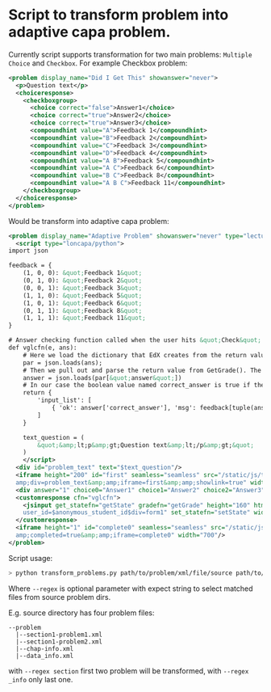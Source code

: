 # Script to transform problem into adaptive capa problem.

Currently script supports transformation for two main problems: `Multiple Choice` and `Checkbox`.
For example Checkbox problem:

```xml
<problem display_name="Did I Get This" showanswer="never">
  <p>Question text</p>
  <choiceresponse>
    <checkboxgroup>
      <choice correct="false">Answer1</choice>
      <choice correct="true">Answer2</choice>
      <choice correct="true">Answer3</choice>
      <compoundhint value="A">Feedback 1</compoundhint>
      <compoundhint value="B">Feedback 2</compoundhint>
      <compoundhint value="C">Feedback 3</compoundhint>
      <compoundhint value="D">Feedback 4</compoundhint>
      <compoundhint value="A B">Feedback 5</compoundhint>
      <compoundhint value="A C">Feedback 6</compoundhint>
      <compoundhint value="B C">Feedback 8</compoundhint>
      <compoundhint value="A B C">Feedback 11</compoundhint>
    </checkboxgroup>
  </choiceresponse>
</problem>
```

Would be transform into adaptive capa problem:

```xml
<problem display_name="Adaptive Problem" showanswer="never" type="lecture">
  <script type="loncapa/python">
import json

feedback = {
    (1, 0, 0): &quot;Feedback 1&quot;
    (0, 1, 0): &quot;Feedback 2&quot;
    (0, 0, 1): &quot;Feedback 3&quot;
    (1, 1, 0): &quot;Feedback 5&quot;
    (1, 0, 1): &quot;Feedback 6&quot;
    (0, 1, 1): &quot;Feedback 8&quot;
    (1, 1, 1): &quot;Feedback 11&quot;
}

# Answer checking function called when the user hits &quot;Check&quot;
def vglcfn(e, ans):
    # Here we load the dictionary that EdX creates from the return values of GetState() and GetGrade()
    par = json.loads(ans);
    # Then we pull out and parse the return value from GetGrade(). The value from GetState() is in par[&quot;state&quot;]
    answer = json.loads(par[&quot;answer&quot;])
    # In our case the boolean value named correct_answer is true if the student got the question right
    return {
        'input_list': [
            { 'ok': answer['correct_answer'], 'msg': feedback[tuple(answer['inputs'])},
        ]
    }

    text_question = (
        &quot;&amp;lt;p&amp;gt;Question text&amp;lt;/p&amp;gt;&quot;
    )
    </script>
  <div id="problem_text" text="$text_question"/>
  <iframe height="200" id="first" seamless="seamless" src="/static/js/textbox.html?user_id=$anonymous_student_id&amp;
  amp;div=problem_text&amp;amp;iframe=first&amp;amp;showlink=true" width="700"/>
  <div answer="1" choice0="Answer1" choice1="Answer2" choice2="Answer3" choices="3" id="form1"/>
  <customresponse cfn="vglcfn">
    <jsinput get_statefn="getState" gradefn="getGrade" height="160" html_file="/static/js/generic_checkbox.html?
    user_id=$anonymous_student_id$div=form1" set_statefn="setState" width="700"/>
  </customresponse>
  <iframe height="1" id="complete0" seamless="seamless" src="/static/js/textbox.html?user_id=$anonymous_student_id&amp;
  amp;completed=true&amp;amp;iframe=complete0" width="700"/>
</problem>
```

Script usage:

```bash
> python transform_problems.py path/to/problem/xml/file/source path/to/output/dir [--regex 'string to search in file name']
```
Where `--regex` is optional parameter with expect string to select matched files from source problem dirs.

E.g. source directory has four problem files:
```text
--problem
  |--section1-problem1.xml
  |--section1-problem2.xml
  |--chap-info.xml
  |--data_info.xml
```
with `--regex section` first two problem will be transformed, with `--regex _info` only last one.
